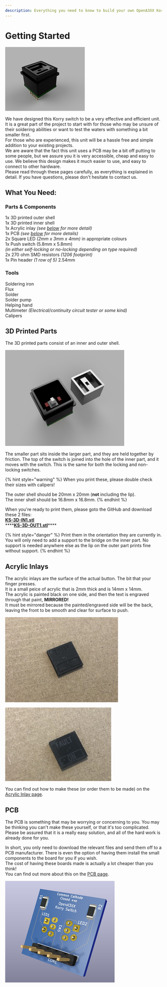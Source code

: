 ```yaml
---
description: Everything you need to know to build your own OpenA3XX Korry switch!
---
```


# Getting Started

![3D Visualization](../.gitbook/assets/5%20%282%29%20%281%29.png)

We have designed this Korry switch to be a very effective and efficient unit. It is a great part of the project to start with for those who may be unsure of their soldering abilities or want to test the waters with something a bit smaller first.  
For those who are experienced, this unit will be a hassle free and simple addition to your existing projects.  
We are aware that the fact this unit uses a PCB may be a bit off putting to some people, but we assure you it is very accessible, cheap and easy to use. We believe this design makes it much easier to use, and easy to connect to other hardware.  
Please read through these pages carefully, as everything is explained in detail. If you have questions, please don't hesitate to contact us.

## What You Need:

### **Parts & Components**

1x 3D printed outer shell  
1x 3D printed inner shell  
1x Acrylic inlay _\(see_ [_below_](getting_started.md#acrylic-inlays) _for more detail\)_  
1x PCB _\(see_ [_below_](getting_started.md#pcb) _for more details\)_  
2x Square LED _\(2mm x 3mm x 4mm\)_ in appropriate colours  
1x Push switch \(5.8mm x 5.8mm\)  
_\(in either self-locking or no-locking depending on type required\)_  
2x 270 ohm SMD resistors _\(1206 footprint\)_  
1x Pin header _\(1 row of 5\)_ 2.54mm

### **Tools**

Soldering iron  
Flux  
Solder  
Solder pump  
Helping hand  
Multimeter _\(Electrical/continuity circuit tester or some kind\)_  
Calipers

## 3D Printed Parts

The 3D printed parts consist of an inner and outer shell.

![](../.gitbook/assets/4%20%282%29%20%281%29.png)

The smaller part sits inside the larger part, and they are held together by friction. The top of the switch is joined into the hole of the inner part, and it moves with the switch. This is the same for both the locking and non-locking switches.

{% hint style="warning" %}
When you print these, please double check their sizes with calipers!

The outer shell should be 20mm x 20mm \(**not** including the lip\).  
The inner shell should be 16.8mm x 16.8mm.
{% endhint %}

When you're ready to print them, please goto the GitHub and download these 2 files:  
[**KS-3D-IN1.stl**](https://github.com/OpenA3XX/opena3xx.3D-CNC_Parts/blob/main/Korry%20Switch/3D%20Print%20Parts/KS-3D-IN1.stl)  
****[**KS-3D-OUT1.stl**](https://github.com/OpenA3XX/opena3xx.3D-CNC_Parts/blob/main/Korry%20Switch/3D%20Print%20Parts/KS-3D-OUT1.stl)\*\*\*\*

{% hint style="danger" %}
Print them in the orientation they are currently in. You will only need to add a support to the bridge on the inner part. No support is needed anywhere else as the lip on the outer part prints fine without support.
{% endhint %}

## **Acrylic Inlays**

The acrylic inlays are the surface of the actual button. The bit that your finger presses.  
It is a small peice of acrylic that is 2mm thick and is 14mm x 14mm.  
The acrylic is painted black on one side, and then the text is engraved through that paint, **MIRRORED!**   
It must be mirrored because the painted/engraved side will be the back, leaving the front to be smooth and clear for surface to push.

![Painted &amp; engraved \(mirrored\) side becomes the back.](../.gitbook/assets/img_5352.jpg)

![This side then becomes the front, the part that is actually pressed.](../.gitbook/assets/img_5351.jpg)

You can find out how to make these \(or order them to be made\) on the [Acrylic Inlay page](acrylic_inlays.md).

## PCB

The PCB is something that may be worrying or concerning to you. You may be thinking you can't make these yourself, or that it's too complicated.  
Please be assured that it is a really easy solution, and all of the hard work is already done for you.

In short, you only need to download the relevant files and send them off to a PCB manufacturer. There is even the option of having them install the small components to the board for you if you wish.  
The cost of having these boards made is actually a lot cheaper than you think!  
You can find out more about this on the [PCB page](pcb.md).

![3D render of PCB.](../.gitbook/assets/korry_pcb2%20%282%29.png)

